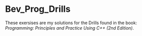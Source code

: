 # Bev_Prog_Drills

These exersises are my solutions for the Drills found in the book: *Programming: Principles and Practice Using C++ (2nd Edition)*.
